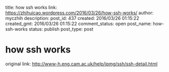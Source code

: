 title: how ssh works
link: https://zhihuicao.wordpress.com/2016/03/26/how-ssh-works/
author: myczhih
description: 
post_id: 437
created: 2016/03/26 01:15:22
created_gmt: 2016/03/26 01:15:22
comment_status: open
post_name: how-ssh-works
status: publish
post_type: post

# how ssh works

original link: <http://www-h.eng.cam.ac.uk/help/jpmg/ssh/ssh-detail.html>